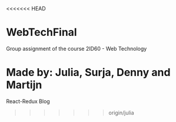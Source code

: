 <<<<<<< HEAD
# WebTechFinal
Group assignment of the course 2ID60 - Web Technology

Made by:
Julia, Surja, Denny and Martijn
=======
React-Redux Blog
>>>>>>> origin/julia
